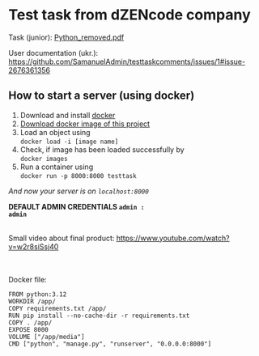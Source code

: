 <h1>Test task from dZENcode company</h1>

Task (junior):
[Python_removed.pdf](https://github.com/user-attachments/files/17494590/Python_removed.pdf)

User documentation (ukr.):
https://github.com/SamanuelAdmin/testtaskcomments/issues/1#issue-2676361356



<div>
  <h2>How to start a server (<strong>using docker</strong>)</h2>

  <ol>
    <li>Download and install <a href="https://www.docker.com/">docker</a></li>
    <li><a href="https://drive.google.com/file/d/1yRHdZGhnbpGEvpOcAQZYuaKPd6Sw1wBO/view?usp=sharing">Download docker image of this project</a></li>
    <li>
      Load an object using <br><code>docker load -i [image name]</code>
    </li> 
    <li>Check, if image has been loaded successfully by <br><code>docker images</code></li>
    <li>Run a container using <br><code>docker run -p 8000:8000 testtask</code></li>
  </ol>

  <i>And now your server is on <code>localhost:8000</code></i>
</div>

<strong>DEFAULT ADMIN CREDENTIALS <code>admin : admin</code></strong>

<br>Small video about final product: <a href="https://www.youtube.com/watch?v=w2r8siSsj40">https://www.youtube.com/watch?v=w2r8siSsj40</a>

<br><br>
Docker file:
```
FROM python:3.12
WORKDIR /app/
COPY requirements.txt /app/
RUN pip install --no-cache-dir -r requirements.txt
COPY . /app/
EXPOSE 8000
VOLUME ["/app/media"]
CMD ["python", "manage.py", "runserver", "0.0.0.0:8000"]
```
